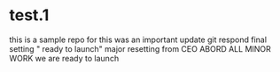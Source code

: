 # test.1
this is a sample repo for 
this was an important update
git respond
final setting " ready to launch"
major resetting from CEO
ABORD ALL MINOR WORK
we are ready to launch 